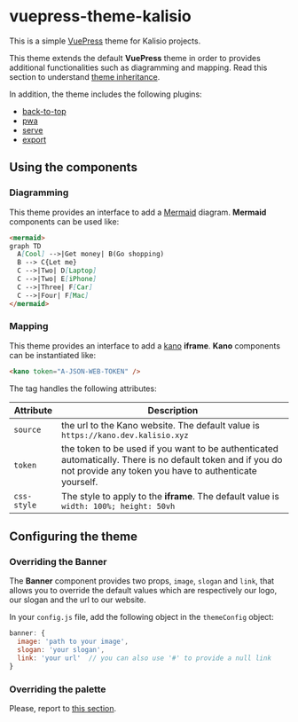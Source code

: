 # vuepress-theme-kalisio

This is a simple [VuePress](https://vuepress.vuejs.org/) theme for Kalisio projects.

This theme extends the default **VuePress** theme in order to provides additional functionalities such as diagramming and mapping. Read this section to understand [theme inheritance](https://vuepress.vuejs.org/theme/inheritance.html#motivation).

In addition, the theme includes the following plugins:
* [back-to-top](https://v1.vuepress.vuejs.org/plugin/official/plugin-back-to-top.html)
* [pwa](https://v1.vuepress.vuejs.org/plugin/official/plugin-pwa.html)
* [serve](https://github.com/vuepress/vuepress-plugin-serve)
* [export](https://github.com/ulivz/vuepress-plugin-export)

## Using the components

### Diagramming

This theme provides an interface to add a [Mermaid](https://mermaid-js.github.io/mermaid/#/) diagram.
**Mermaid** components can be used like:

```md
<mermaid>
graph TD
  A[Cool] -->|Get money| B(Go shopping)
  B --> C{Let me}
  C -->|Two| D[Laptop]
  C -->|Two| E[iPhone]
  C -->|Three| F[Car]
  C -->|Four| F[Mac]
</mermaid>
```

### Mapping

This theme provides an interface to add a [kano](https://kalisio.github.io/kano/) **iframe**.
**Kano** components can be instantiated like:

```md
<kano token="A-JSON-WEB-TOKEN" />
```

The tag handles the following attributes:

| Attribute | Description |
| --- | --- |
| `source` | the url to the Kano website. The default value is `https://kano.dev.kalisio.xyz` |
| `token` | the token to be used if you want to be authenticated automatically. There is no default token and if you do not provide any token you have to authenticate yourself. |
| `css-style` | The style to apply to the **iframe**. The default value is `width: 100%; height: 50vh` |

## Configuring the theme

### Overriding the **Banner**

The **Banner** component provides two props, `image`, `slogan` and `link`, that allows you to override the default values which are respectively our logo, our slogan and the url to our website.

In your `config.js` file, add the following object in the `themeConfig` object:

```js
banner: {
  image: 'path to your image',
  slogan: 'your slogan',
  link: 'your url'  // you can also use '#' to provide a null link
}
```

### Overriding the palette

Please, report to [this section](https://vuepress.vuejs.org/config/#palette-styl).



